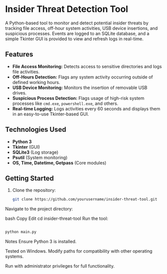 # Insider Threat Detection Tool

A Python-based tool to monitor and detect potential insider threats by tracking file access, off-hour system activities, USB device insertions, and suspicious processes. Events are logged to an SQLite database, and a simple Tkinter GUI is provided to view and refresh logs in real-time.

## Features

- **File Access Monitoring:** Detects access to sensitive directories and logs file activities.
- **Off-Hours Detection:** Flags any system activity occurring outside of defined working hours.
- **USB Device Monitoring:** Monitors the insertion of removable USB drives.
- **Suspicious Process Detection:** Flags usage of high-risk system processes like `cmd.exe`, `powershell.exe`, and others.
- **Real-time Logging:** Logs activities every 60 seconds and displays them in an easy-to-use Tkinter-based GUI.

## Technologies Used

- **Python 3**
- **Tkinter** (GUI)
- **SQLite3** (Log storage)
- **Psutil** (System monitoring)
- **OS, Time, Datetime, Getpass** (Core modules)

## Getting Started

1. Clone the repository:

   ```bash
   git clone https://github.com/yourusername/insider-threat-tool.git
Navigate to the project directory:

bash
Copy
Edit
cd insider-threat-tool
Run the tool:

```bash

python main.py
```
Notes
Ensure Python 3 is installed.

Tested on Windows. Modify paths for compatibility with other operating systems.

Run with administrator privileges for full functionality.
